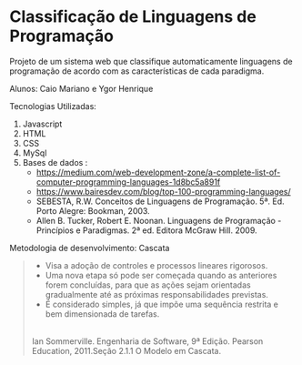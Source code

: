 # Classificação de Linguagens de Programação

Projeto de um sistema web que classifique automaticamente linguagens de programação  de acordo com as características de cada paradigma.

Alunos: Caio Mariano e Ygor Henrique


Tecnologias Utilizadas:

1. Javascript
2. HTML
3. CSS
4. MySql
5. Bases de dados : <ul><li>https://medium.com/web-development-zone/a-complete-list-of-computer-programming-languages-1d8bc5a891f</li>
                   <li>https://www.bairesdev.com/blog/top-100-programming-languages/</li>
	            <li>SEBESTA, R.W. Conceitos de Linguagens de Programação. 5ª. Ed. Porto      Alegre: Bookman, 2003.</li>
      	            <li>Allen B. Tucker, Robert E. Noonan. Linguagens de Programação - Princípios e Paradigmas. 2ª ed. Editora McGraw Hill. 2009.</li></ul>



Metodologia de desenvolvimento: Cascata

> <ul><li>Visa a adoção de controles e processos lineares rigorosos.</li>
> <li>Uma nova etapa só pode ser começada quando as anteriores forem concluídas, para que as ações sejam orientadas gradualmente até as próximas responsabilidades previstas.</li>
> <li>É considerado simples, já que impõe uma sequência restrita e bem dimensionada de tarefas.<br></li></ul>
> <br>
> Ian Sommerville. Engenharia de Software, 9ª Edição. Pearson Education, 2011.Seção 2.1.1 O Modelo em Cascata.
